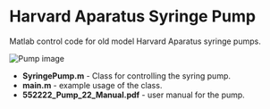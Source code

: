 # Harvard Aparatus Syringe Pump
Matlab control code for old model Harvard Aparatus syringe pumps.

![Pump image](../doc/img/pump_image.jpg?raw=true)

 - **SyringePump.m** - Class for controlling the syring pump.
 - **main.m** - example usage of the class.
 - **552222_Pump_22_Manual.pdf** - user manual for the pump.
